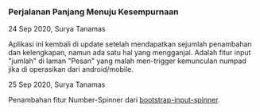 ### Perjalanan Panjang Menuju Kesempurnaan

24 Sep 2020, Surya Tanamas

Aplikasi ini kembali di update setelah mendapatkan sejumlah penambahan dan kelengkapan, namun ada satu hal yang mengganjal.
Adalah fitur input "jumlah" di laman "Pesan" yang malah men-trigger kemunculan numpad jika di operasikan dari android/mobile.

25 Sep 2020, Surya Tanamas

Penambahan fitur Number-Spinner dari [bootstrap-input-spinner](https://github.com/shaack/bootstrap-input-spinner).
